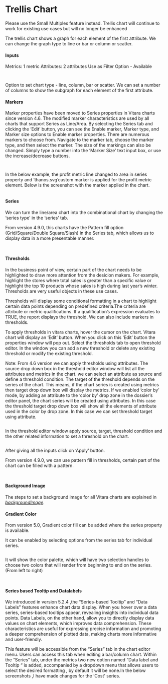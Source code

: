 # Trellis Chart

Please use the Small Multiples feature instead. Trellis chart will continue to work for existing use cases but will no longer be enhanced

The trellis chart shows a graph for each element of the first attribute. We can change the graph type to line or bar or column or scatter.

#### Inputs <a href="#inputs" id="inputs"></a>

Metrics: 1 metric Attributes: 2 attributes Use as Filter Option - Available

<figure><img src="../.gitbook/assets/Trellis1.png" alt=""><figcaption></figcaption></figure>

<figure><img src="../.gitbook/assets/Trellis1 (1).png" alt=""><figcaption></figcaption></figure>

Option to set chart type - line, column, bar or scatter. We can set a number of columns to show the subgraph for each element of the first attribute.

#### Markers <a href="#markers" id="markers"></a>

Marker properties have been moved to Series properties in Vitara charts since version 4.6. The modified marker characteristics are used by all charts that support Series as Line/Area. By selecting the Series tab and clicking the ‘Edit’ button, you can see the Enable marker, Marker type, and Marker size options to Enable marker properties. There are numerous markers to choose from. Navigate to the marker tab, choose the marker type, and then select the marker. The size of the markings can also be changed. Simply type a number into the ‘Marker Size’ text input box, or use the increase/decrease buttons.

<figure><img src="../.gitbook/assets/marker (1).png" alt=""><figcaption></figcaption></figure>

<figure><img src="../.gitbook/assets/marker1 (1).png" alt=""><figcaption></figcaption></figure>

In the below example, the profit metric line changed to area in series property and ‘thanos.svg’custom marker is applied for the profit metric element. Below is the screenshot with the marker applied in the chart.

<figure><img src="../.gitbook/assets/trellisMarker.png" alt=""><figcaption></figcaption></figure>

#### Series <a href="#series" id="series"></a>

We can turn the line/area chart into the combinational chart by changing the ‘series type’ in the ‘series’ tab.

From version 4.9.0, this charts have the Pattern fill option (Grid/Square/Double Square/Slash) in the Series tab, which allows us to display data in a more presentable manner.

<figure><img src="../.gitbook/assets/trellisSeries.png" alt=""><figcaption></figcaption></figure>

<figure><img src="../.gitbook/assets/trellisSeries1.png" alt=""><figcaption></figcaption></figure>

#### Thresholds <a href="#thresholds" id="thresholds"></a>

In the business point of view, certain part of the chart needs to be highlighted to draw more attention from the desicion makers. For example, highlight the stores where total sales is greater than a specific value or highlight the top 10 products whose sales is high during last year’s winter. Thresholds are very useful objects in these use cases.

Thresholds will display some conditional formatting in a chart to highlight certain data points depending on predefined criteria.The criteria are attribute or metric qualifications. If a qualification’s expression evaluates to TRUE, the report displays the threshold. We can also include markers in thresholds.

To apply thresholds in vitara charts, hover the cursor on the chart. Vitara chart will display an ‘Edit’ button. When you click on this ‘Edit’ button the properties window will pop out. Select the thresholds tab to open threshold editor. In the window you can add a new threshold or delete any existing threshold or modify the existing threshold.

Note: From 4.6 version we can apply thresholds using attributes. The source drop down box in the threshold editor window will list all the attributes and metrics in the chart. we can select an attribute as source and define a threshold condition. The target of the threshold depends on the series of the chart. This means, if the chart series is created using metrics then target drop down box will display the metrics. If we enabled ‘color by’ mode, by adding an attribute to the ‘color by’ drop zone in the dossier’s editor panel, the chart series will be created using attributes. In this case the threshold target drop down box will show all the elements of attribute used in the color by drop zone. In this case we can set threshold target using attribute.

<figure><img src="../.gitbook/assets/image518 (2).png" alt=""><figcaption></figcaption></figure>

In the threshold editor window apply source, target, threshold condition and the other related information to set a threshold on the chart.

<figure><img src="../.gitbook/assets/image519 (2).png" alt=""><figcaption></figcaption></figure>

After giving all the inputs click on ‘Apply’ button.

From version 4.9.0, we can use pattern fill in thresholds, certain part of the chart can be filled with a pattern.

<figure><img src="../.gitbook/assets/trellisThreshold.png" alt=""><figcaption></figcaption></figure>

<figure><img src="../.gitbook/assets/trellisThreshold1.png" alt=""><figcaption></figcaption></figure>

#### Background Image <a href="#background-image" id="background-image"></a>

The steps to set a background image for all Vitara charts are explained in [_backgroundImage_](background-images.md).

#### Gradient Color <a href="#gradient-color" id="gradient-color"></a>

From version 5.0, Gradient color fill can be added where the series property is available.

It can be enabled by selecting options from the series tab for individual series.

<figure><img src="../.gitbook/assets/Gradient1 (1) (1).png" alt=""><figcaption></figcaption></figure>

It will show the color palette, which will have two selection handles to choose two colors that will render from beginning to end on the series. (From left to right)

<div>

<figure><img src="../.gitbook/assets/Gradient2 (1).png" alt=""><figcaption></figcaption></figure>

 

<figure><img src="../.gitbook/assets/TrellisGradient.png" alt=""><figcaption></figcaption></figure>

</div>

#### Series based Tooltip and Datalabels <a href="#series-based-tooltip-and-datalabels" id="series-based-tooltip-and-datalabels"></a>

We introduced in version 5.2.4 ,the “Series-based Tooltip” and “Data Labels” features enhance chart data display. When you hover over a data series, series-based tooltips appear, revealing insights into individual data points. Data Labels, on the other hand, allow you to directly display data values on chart elements, which improves data comprehension. These characteristics are useful for expressing precise information and promoting a deeper comprehension of plotted data, making charts more informative and user-friendly.

This feature will be accessible from the “Series” tab in the chart editor menu. Users can access this tab when editing a bar/column chart. Within the “Series” tab, under the metrics two new option named “Data label and Tooltip “ is added, accompanied by a dropdown menu that allows users to select the desired formatting , by default it will be none.In the below screenshots ,I have made changes for the ‘Cost’ series.

<figure><img src="../.gitbook/assets/Series5.png" alt=""><figcaption></figcaption></figure>

<figure><img src="../.gitbook/assets/Series6.png" alt=""><figcaption></figcaption></figure>
